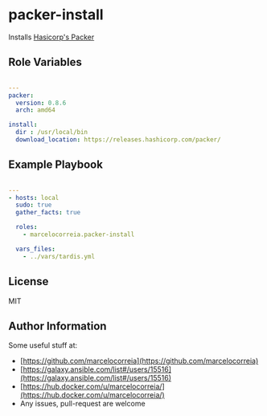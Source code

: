 # packer-install

Installs [Hasicorp's Packer](https://packer.io)



## Role Variables
```yml

---
packer:
  version: 0.8.6
  arch: amd64

install:
  dir : /usr/local/bin
  download_location: https://releases.hashicorp.com/packer/

```


Example Playbook
----------------
```yml

---
- hosts: local
  sudo: true
  gather_facts: true

  roles:
    - marcelocorreia.packer-install

  vars_files:
    - ../vars/tardis.yml

```

License
-------

MIT

Author Information
------------------
Some useful stuff at:
  - [https://github.com/marcelocorreia](https://github.com/marcelocorreia)
  - [https://galaxy.ansible.com/list#/users/15516](https://galaxy.ansible.com/list#/users/15516)
  - [https://hub.docker.com/u/marcelocorreia/](https://hub.docker.com/u/marcelocorreia/)
  - Any issues, pull-request are welcome
